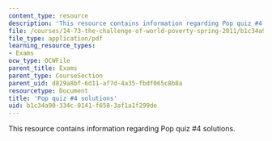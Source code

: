 ```yaml
---
content_type: resource
description: 'This resource contains information regarding Pop quiz #4 solutions.'
file: /courses/14-73-the-challenge-of-world-poverty-spring-2011/b1c34a90334c0141f6583af1a1f299de_MIT14_73S11_quiz4_sol.pdf
file_type: application/pdf
learning_resource_types:
- Exams
ocw_type: OCWFile
parent_title: Exams
parent_type: CourseSection
parent_uid: d829a8bf-6d11-af7d-4a35-fbdf065c8b8a
resourcetype: Document
title: 'Pop quiz #4 solutions'
uid: b1c34a90-334c-0141-f658-3af1a1f299de
---
```

This resource contains information regarding Pop quiz #4 solutions.

